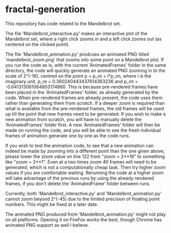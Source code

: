 # fractal-generation
This repository has code related to the Mandelbrot set. 

The file 'Mandelbrot_interactive.py' makes an interactive plot of the Mandelbrot set, where a right click zooms in and a left click zooms out (as centered on the clicked point). 

The file 'Mandelbrot_animation.py' prodcues an animated PNG titled 'mandelbrot_zoom.png' that zooms into some point on a Mandelbrot plot. If you run the code as is, with the current 'AnimatedFrames' folder in the same directory, the code will quickly generate an animated PNG zooming in to the scale of 2^(-16), centred on the point p = p_re + i*p_im, where i is the imaginary unit, p_re = 0.360240443437614363236 and p_im = -0.641313061064803174860. This is because pre-rendered frames have been placed in the 'AnimatedFrames' folder, as already generated by the code. When pre-rendered frames are already present, the code uses them rather than generating them from scratch. If a deeper zoom is required than what is available from the pre-rendered frames, the old frames will be used up till the point that new frames need to be generated. If you wish to make a new animation from scratch, you will have to manually delete the 'AnimatedFrames' folder first. A new 'AnimatedFrames' folder will then be made on running the code, and you will be able to see the fresh individual frames of animation generate one by one as the code runs.

If you wish to test the animation code, to see that a new animation can indeed be made by zooming into a different point than the one given above, please lower the zoom value on line 122 from "zoom = 2\**16" to something like "zoom = 2\**1". Even at a two times zoom 40 frames will need to be generated, which is not a computationally cheap task. Then try higher zoom values if you are comfortable waiting. Rerunning the code at a higher zoom will take advantage of the previous runs by using the already rendered frames, if you don't delete the 'AnimatedFrame' folder between runs.

Currently, both 'Mandelbrot_interactive.py' and 'Mandelbrot_animation.py' cannot zoom beyond 2^(-45) due to the limited precision of floating point numbers. This might be fixed at a later date.

The animated PNG produced from 'Mandelbrot_animation.py' might not play on all platforms. Opening it on FireFox works the best, though Chrome has animated PNG support as well I believe.
